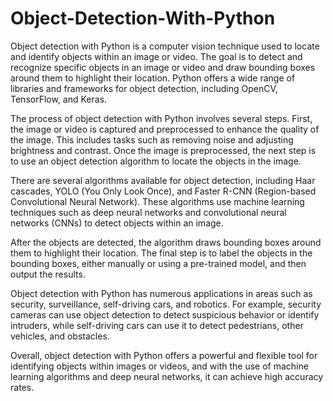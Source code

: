 # Object-Detection-With-Python
Object detection with Python is a computer vision technique used to locate and identify objects within an image or video. The goal is to detect and recognize specific objects in an image or video and draw bounding boxes around them to highlight their location. Python offers a wide range of libraries and frameworks for object detection, including OpenCV, TensorFlow, and Keras.

The process of object detection with Python involves several steps. First, the image or video is captured and preprocessed to enhance the quality of the image. This includes tasks such as removing noise and adjusting brightness and contrast. Once the image is preprocessed, the next step is to use an object detection algorithm to locate the objects in the image.

There are several algorithms available for object detection, including Haar cascades, YOLO (You Only Look Once), and Faster R-CNN (Region-based Convolutional Neural Network). These algorithms use machine learning techniques such as deep neural networks and convolutional neural networks (CNNs) to detect objects within an image.

After the objects are detected, the algorithm draws bounding boxes around them to highlight their location. The final step is to label the objects in the bounding boxes, either manually or using a pre-trained model, and then output the results.

Object detection with Python has numerous applications in areas such as security, surveillance, self-driving cars, and robotics. For example, security cameras can use object detection to detect suspicious behavior or identify intruders, while self-driving cars can use it to detect pedestrians, other vehicles, and obstacles.

Overall, object detection with Python offers a powerful and flexible tool for identifying objects within images or videos, and with the use of machine learning algorithms and deep neural networks, it can achieve high accuracy rates.
